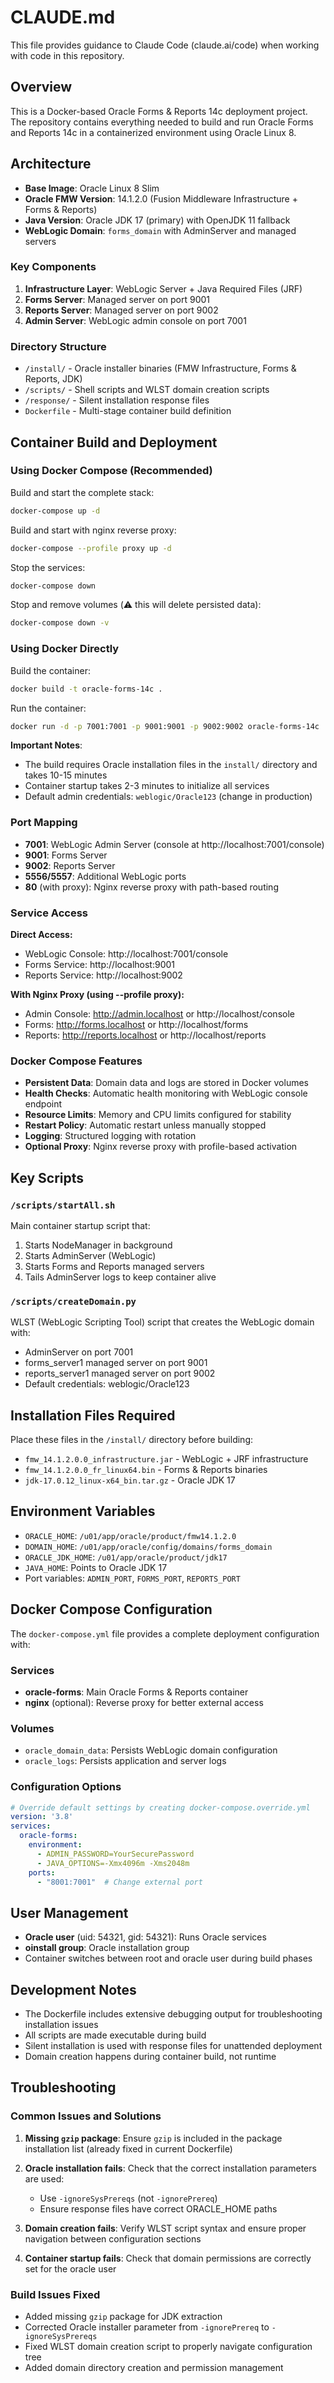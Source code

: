 # CLAUDE.md

This file provides guidance to Claude Code (claude.ai/code) when working with code in this repository.

## Overview

This is a Docker-based Oracle Forms & Reports 14c deployment project. The repository contains everything needed to build and run Oracle Forms and Reports 14c in a containerized environment using Oracle Linux 8.

## Architecture

- **Base Image**: Oracle Linux 8 Slim
- **Oracle FMW Version**: 14.1.2.0 (Fusion Middleware Infrastructure + Forms & Reports)
- **Java Version**: Oracle JDK 17 (primary) with OpenJDK 11 fallback
- **WebLogic Domain**: `forms_domain` with AdminServer and managed servers

### Key Components

1. **Infrastructure Layer**: WebLogic Server + Java Required Files (JRF)
2. **Forms Server**: Managed server on port 9001
3. **Reports Server**: Managed server on port 9002
4. **Admin Server**: WebLogic admin console on port 7001

### Directory Structure

- `/install/` - Oracle installer binaries (FMW Infrastructure, Forms & Reports, JDK)
- `/scripts/` - Shell scripts and WLST domain creation scripts
- `/response/` - Silent installation response files
- `Dockerfile` - Multi-stage container build definition

## Container Build and Deployment

### Using Docker Compose (Recommended)

Build and start the complete stack:
```bash
docker-compose up -d
```

Build and start with nginx reverse proxy:
```bash
docker-compose --profile proxy up -d
```

Stop the services:
```bash
docker-compose down
```

Stop and remove volumes (⚠️ this will delete persisted data):
```bash
docker-compose down -v
```

### Using Docker Directly

Build the container:
```bash
docker build -t oracle-forms-14c .
```

Run the container:
```bash
docker run -d -p 7001:7001 -p 9001:9001 -p 9002:9002 oracle-forms-14c
```

**Important Notes**:
- The build requires Oracle installation files in the `install/` directory and takes 10-15 minutes
- Container startup takes 2-3 minutes to initialize all services
- Default admin credentials: `weblogic/Oracle123` (change in production)

### Port Mapping
- **7001**: WebLogic Admin Server (console at http://localhost:7001/console)
- **9001**: Forms Server
- **9002**: Reports Server
- **5556/5557**: Additional WebLogic ports
- **80** (with proxy): Nginx reverse proxy with path-based routing

### Service Access

**Direct Access:**
- WebLogic Console: http://localhost:7001/console
- Forms Service: http://localhost:9001
- Reports Service: http://localhost:9002

**With Nginx Proxy (using --profile proxy):**
- Admin Console: http://admin.localhost or http://localhost/console
- Forms: http://forms.localhost or http://localhost/forms
- Reports: http://reports.localhost or http://localhost/reports

### Docker Compose Features

- **Persistent Data**: Domain data and logs are stored in Docker volumes
- **Health Checks**: Automatic health monitoring with WebLogic console endpoint
- **Resource Limits**: Memory and CPU limits configured for stability
- **Restart Policy**: Automatic restart unless manually stopped
- **Logging**: Structured logging with rotation
- **Optional Proxy**: Nginx reverse proxy with profile-based activation

## Key Scripts

### `/scripts/startAll.sh`
Main container startup script that:
1. Starts NodeManager in background
2. Starts AdminServer (WebLogic)
3. Starts Forms and Reports managed servers
4. Tails AdminServer logs to keep container alive

### `/scripts/createDomain.py`
WLST (WebLogic Scripting Tool) script that creates the WebLogic domain with:
- AdminServer on port 7001
- forms_server1 managed server on port 9001
- reports_server1 managed server on port 9002
- Default credentials: weblogic/Oracle123

## Installation Files Required

Place these files in the `/install/` directory before building:
- `fmw_14.1.2.0.0_infrastructure.jar` - WebLogic + JRF infrastructure
- `fmw_14.1.2.0.0_fr_linux64.bin` - Forms & Reports binaries
- `jdk-17.0.12_linux-x64_bin.tar.gz` - Oracle JDK 17

## Environment Variables

- `ORACLE_HOME`: `/u01/app/oracle/product/fmw14.1.2.0`
- `DOMAIN_HOME`: `/u01/app/oracle/config/domains/forms_domain`
- `ORACLE_JDK_HOME`: `/u01/app/oracle/product/jdk17`
- `JAVA_HOME`: Points to Oracle JDK 17
- Port variables: `ADMIN_PORT`, `FORMS_PORT`, `REPORTS_PORT`

## Docker Compose Configuration

The `docker-compose.yml` file provides a complete deployment configuration with:

### Services
- **oracle-forms**: Main Oracle Forms & Reports container
- **nginx** (optional): Reverse proxy for better external access

### Volumes
- `oracle_domain_data`: Persists WebLogic domain configuration
- `oracle_logs`: Persists application and server logs

### Configuration Options
```yaml
# Override default settings by creating docker-compose.override.yml
version: '3.8'
services:
  oracle-forms:
    environment:
      - ADMIN_PASSWORD=YourSecurePassword
      - JAVA_OPTIONS=-Xmx4096m -Xms2048m
    ports:
      - "8001:7001"  # Change external port
```

## User Management

- **Oracle user** (uid: 54321, gid: 54321): Runs Oracle services
- **oinstall group**: Oracle installation group
- Container switches between root and oracle user during build phases

## Development Notes

- The Dockerfile includes extensive debugging output for troubleshooting installation issues
- All scripts are made executable during build
- Silent installation is used with response files for unattended deployment
- Domain creation happens during container build, not runtime

## Troubleshooting

### Common Issues and Solutions

1. **Missing `gzip` package**: Ensure `gzip` is included in the package installation list (already fixed in current Dockerfile)

2. **Oracle installation fails**: Check that the correct installation parameters are used:
   - Use `-ignoreSysPrereqs` (not `-ignorePrereq`)
   - Ensure response files have correct ORACLE_HOME paths

3. **Domain creation fails**: Verify WLST script syntax and ensure proper navigation between configuration sections

4. **Container startup fails**: Check that domain permissions are correctly set for the oracle user

### Build Issues Fixed

- Added missing `gzip` package for JDK extraction
- Corrected Oracle installer parameter from `-ignorePrereq` to `-ignoreSysPrereqs`
- Fixed WLST domain creation script to properly navigate configuration tree
- Added domain directory creation and permission management